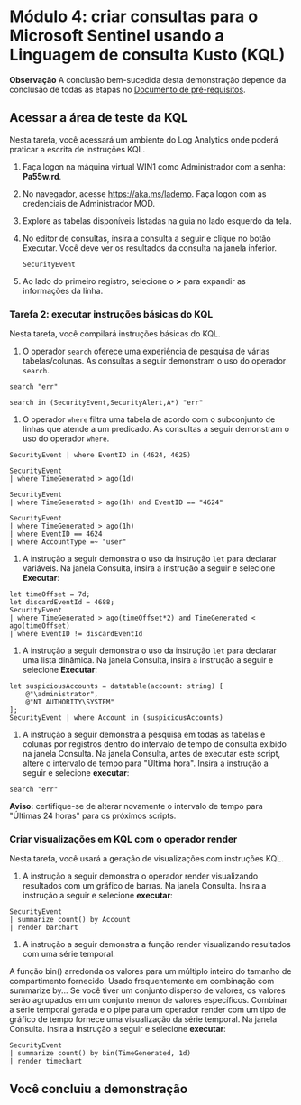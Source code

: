 # Módulo 4: criar consultas para o Microsoft Sentinel usando a Linguagem de consulta Kusto (KQL)

**Observação** A conclusão bem-sucedida desta demonstração depende da conclusão de todas as etapas no [Documento de pré-requisitos](00-prerequisites.md). 

## Acessar a área de teste da KQL

Nesta tarefa, você acessará um ambiente do Log Analytics onde poderá praticar a escrita de instruções KQL.

1. Faça logon na máquina virtual WIN1 como Administrador com a senha: **Pa55w.rd**.  

1. No navegador, acesse https://aka.ms/lademo. Faça logon com as credenciais de Administrador MOD. 

1. Explore as tabelas disponíveis listadas na guia no lado esquerdo da tela.

1. No editor de consultas, insira a consulta a seguir e clique no botão Executar.  Você deve ver os resultados da consulta na janela inferior.

    ```KQL
    SecurityEvent
    ```

1. Ao lado do primeiro registro, selecione o **>** para expandir as informações da linha.

### Tarefa 2: executar instruções básicas do KQL

Nesta tarefa, você compilará instruções básicas do KQL.

1. O operador `search` oferece uma experiência de pesquisa de várias tabelas/colunas. As consultas a seguir demonstram o uso do operador `search`.

```KQL
search "err" 

search in (SecurityEvent,SecurityAlert,A*) "err"
```

1. O operador `where` filtra uma tabela de acordo com o subconjunto de linhas que atende a um predicado. As consultas a seguir demonstram o uso do operador `where`.

```KQL
SecurityEvent | where EventID in (4624, 4625)

SecurityEvent 
| where TimeGenerated > ago(1d) 

SecurityEvent 
| where TimeGenerated > ago(1h) and EventID == "4624" 

SecurityEvent 
| where TimeGenerated > ago(1h) 
| where EventID == 4624 
| where AccountType =~ "user" 
```

1. A instrução a seguir demonstra o uso da instrução `let` para declarar variáveis. Na janela Consulta, insira a instrução a seguir e selecione **Executar**: 

```KQL
let timeOffset = 7d;
let discardEventId = 4688;
SecurityEvent
| where TimeGenerated > ago(timeOffset*2) and TimeGenerated < ago(timeOffset)
| where EventID != discardEventId
```

1. A instrução a seguir demonstra o uso da instrução `let` para declarar uma lista dinâmica. Na janela Consulta, insira a instrução a seguir e selecione **Executar**: 

```KQL
let suspiciousAccounts = datatable(account: string) [
    @"\administrator", 
    @"NT AUTHORITY\SYSTEM"
];
SecurityEvent | where Account in (suspiciousAccounts)
```

1. A instrução a seguir demonstra a pesquisa em todas as tabelas e colunas por registros dentro do intervalo de tempo de consulta exibido na janela Consulta. Na janela Consulta, antes de executar este script, altere o intervalo de tempo para "Última hora". Insira a instrução a seguir e selecione **executar**:

```KQL
search "err"
```

**Aviso:** certifique-se de alterar novamente o intervalo de tempo para "Últimas 24 horas" para os próximos scripts.

### Criar visualizações em KQL com o operador render

Nesta tarefa, você usará a geração de visualizações com instruções KQL.

1. A instrução a seguir demonstra o operador render visualizando resultados com um gráfico de barras. Na janela Consulta. Insira a instrução a seguir e selecione **executar**: 

```KQL
SecurityEvent 
| summarize count() by Account
| render barchart
```

1. A instrução a seguir demonstra a função render visualizando resultados com uma série temporal.

A função bin() arredonda os valores para um múltiplo inteiro do tamanho de compartimento fornecido.  Usado frequentemente em combinação com summarize by... Se você tiver um conjunto disperso de valores, os valores serão agrupados em um conjunto menor de valores específicos.  Combinar a série temporal gerada e o pipe para um operador render com um tipo de gráfico de tempo fornece uma visualização da série temporal. Na janela Consulta. Insira a instrução a seguir e selecione **executar**: 

```KQL
SecurityEvent 
| summarize count() by bin(TimeGenerated, 1d) 
| render timechart
```

## Você concluiu a demonstração
